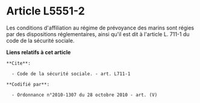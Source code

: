 # Article L5551-2

Les conditions d'affiliation au régime de prévoyance des marins sont régies par des dispositions réglementaires, ainsi qu'il
est dit à l'article L. 711-1 du code de la sécurité sociale.

**Liens relatifs à cet article**

	**Cite**:

	  - Code de la sécurité sociale. - art. L711-1

	**Codifié par**:

	  - Ordonnance n°2010-1307 du 28 octobre 2010 - art. (V)
